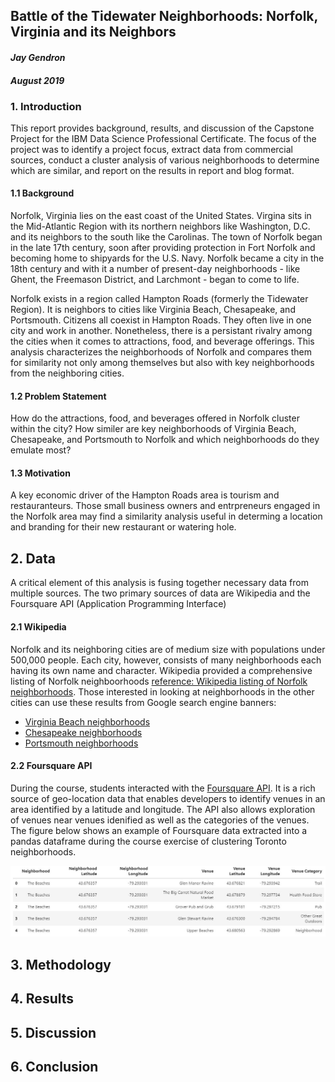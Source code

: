 ## Battle of the Tidewater Neighborhoods: Norfolk, Virginia and its Neighbors

#### _Jay Gendron_
#### _August 2019_

### 1. Introduction

This report provides background, results, and discussion of the Capstone Project for the IBM Data Science Professional Certificate. The focus of the project was to identify a project focus, extract data from commercial sources, conduct a cluster analysis of various neighborhoods to determine which are similar, and report on the results in report and blog format.

#### 1.1 Background

Norfolk, Virginia lies on the east coast of the United States. Virgina sits in the Mid-Atlantic Region with its northern neighbors like Washington, D.C. and its neighbors to the south like the Carolinas. The town of Norfolk began in the late 17th century, soon after providing protection in Fort Norfolk and becoming home to shipyards for the U.S. Navy. Norfolk became a city in the 18th century and with it a number of present-day neighborhoods - like Ghent, the Freemason District, and Larchmont - began to come to life.

Norfolk exists in a region called Hampton Roads (formerly the Tidewater Region). It is neighbors to cities like Virginia Beach, Chesapeake, and Portsmouth. Citizens all coexist in Hampton Roads. They often live in one city and work in another. Nonetheless, there is a persistant rivalry among the cities when it comes to attractions, food, and beverage offerings. This analysis characterizes the neighborhoods of Norfolk and compares them for similarity not only among themselves but also with key neighborhoods from the neighboring cities.

#### 1.2 Problem Statement

How do the attractions, food, and beverages offered in Norfolk cluster within the city? How similer are key neighborhoods of Virginia Beach, Chesapeake, and Portsmouth to Norfolk and which neighborhoods do they emulate most?

#### 1.3 Motivation

A key economic driver of the Hampton Roads area is tourism and restauranteurs. Those small business owners and entrpreneurs engaged in the Norfolk area may find a similarity analysis useful in determing a location and branding for their new restaurant or watering hole.

## 2. Data

A critical element of this analysis is fusing together necessary data from multiple sources. The two primary sources of data are Wikipedia and the Foursquare API (Application Programming Interface)

#### 2.1 Wikipedia

Norfolk and its neighboring cities are of medium size with populations under 500,000 people. Each city, however, consists of many neighborhoods each having its own name and character. Wikipedia provided a comprehensive listing of Norfolk neighboorhoods [reference: Wikipedia listing of Norfolk neighborhoods](https://en.wikipedia.org/wiki/List_of_neighborhoods_in_Norfolk,_Virginia). Those interested in looking at neighborhoods in the other cities can use these results from Google search engine banners:

* [Virginia Beach neighborhoods](https://www.google.com/search?q=virginia+beach+va+neighborhoods&rlz=1C1JZAP_enUS796US796&oq=virginia+beach+va+neighborhoods&aqs=chrome..69i57j69i60j0l4.9520j1j9&sourceid=chrome&ie=UTF-8)
* [Chesapeake neighborhoods](https://www.google.com/search?rlz=1C1JZAP_enUS796US796&ei=hjpHXe7dL42zgge4u6PwBQ&q=chesapeake+va+neighborhoods&oq=chesapeake+va+neighborhoods&gs_l=psy-ab.3..35i39l2j0i5i30j0i8i30l7.82033.84586..84793...1.0..0.86.780.11......0....1..gws-wiz.......0i71j0i7i30j0i8i7i30j35i304i39.S86djiGKQuc&ved=0ahUKEwjuuKzmgerjAhWNmeAKHbjdCF4Q4dUDCAo&uact=5)
* [Portsmouth neighborhoods](https://www.google.com/search?q=portsmouth+va+neighborhoods&rlz=1C1JZAP_enUS796US796&oq=portsmouth+va&aqs=chrome.0.69i59j69i57j0l4.3760j0j4&sourceid=chrome&ie=UTF-8)

#### 2.2 Foursquare API

During the course, students interacted with the [Foursquare API](https://developer.foursquare.com/). It is a rich source of geo-location data that enables developers to identify venues in an area identified by a latitude and longitude. The API also allows exploration of venues near venues idenified as well as the categories of the venues. The figure below shows an example of Foursquare data extracted into a pandas dataframe during the course exercise of clustering Toronto neighborhoods.

![example data](img/1-example_data.jpg)


## 3. Methodology 
<in development>

## 4. Results 
<in development>

## 5. Discussion 
<in development>

## 6. Conclusion
<in development>
